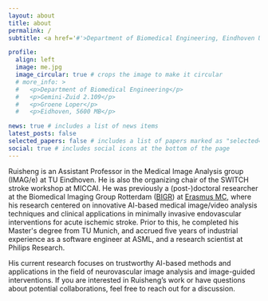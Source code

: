 ```yaml
---
layout: about
title: about
permalink: /
subtitle: <a href='#'>Department of Biomedical Engineering, Eindhoven University of Technology (TU/e)</a>. Gemini-Zuid 2.109, Groene Loper, Eidhoven, 5600 MB.

profile:
  align: left
  image: me.jpg
  image_circular: true # crops the image to make it circular
  # more_info: >
  #   <p>Department of Biomedical Engineering</p>
  #   <p>Gemini-Zuid 2.109</p>
  #   <p>Groene Loper</p>
  #   <p>Eidhoven, 5600 MB</p>

news: true # includes a list of news items
latest_posts: false
selected_papers: false # includes a list of papers marked as "selected={true}"
social: true # includes social icons at the bottom of the page
---
```


Ruisheng is an Assistant Professor in the Medical Image Analysis group (IMAG/e) at TU Eindhoven. He is also the organizing chair of the SWITCH stroke workshop at MICCAI. He was previously a (post-)doctoral researcher at the Biomedical Imaging Group Rotterdam ([BIGR](https://bigr.nl/)) at [Erasmus MC](https://www.erasmusmc.nl/en/), where his research centered on innovative AI-based medical image/video analysis techniques and clinical applications in minimally invasive endovascular interventions for acute ischemic stroke. Prior to this, he completed his Master's degree from TU Munich, and accrued five years of industrial experience as a software engineer at ASML, and a research scientist at Philips Research.

His current research focuses on trustworthy AI-based methods and applications in the field of neurovascular image analysis and image-guided interventions. If you are interested in Ruisheng’s work or have questions about potential collaborations, feel free to reach out for a discussion.
